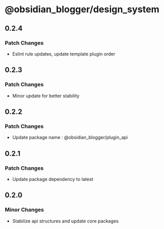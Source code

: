 # @obsidian_blogger/design_system

## 0.2.4

### Patch Changes

- Eslint rule updates, update template plugin order

## 0.2.3

### Patch Changes

- Minor update for better stability

## 0.2.2

### Patch Changes

- Update package name : @obsidian_blogger/plugin_api

## 0.2.1

### Patch Changes

- Update package dependency to latest

## 0.2.0

### Minor Changes

- Stabilize api structures and update core packages
